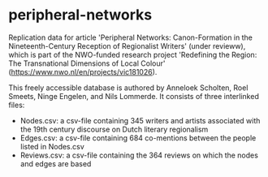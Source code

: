 # peripheral-networks

Replication data for article 'Peripheral Networks: Canon-Formation in the Nineteenth-Century Reception of Regionalist Writers' (under revieww), which is part of the  NWO-funded research project 'Redefining the Region: The Transnational Dimensions of Local Colour' (https://www.nwo.nl/en/projects/vic181026). 

This freely accessible database is authored by Anneloek Scholten, Roel Smeets, Ninge Engelen, and Nils Lommerde. It consists of three interlinked files:

- Nodes.csv: a csv-file containing 345 writers and artists associated with the 19th century discourse on Dutch literary regionalism
- Edges.csv: a csv-file containing 684 co-mentions between the people listed in Nodes.csv
- Reviews.csv: a csv-file containing the 364 reviews on which the nodes and edges are based
